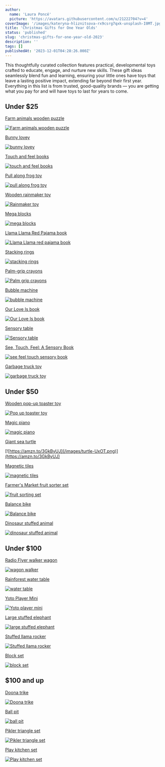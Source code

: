 ```yaml
---
author:
  name: 'Laura Poncé'
  picture: 'https://avatars.githubusercontent.com/u/21222704?v=4'
coverImage: '/images/kateryna-hliznitsova-rx9csrg7qxk-unsplash-I0MT.jpg'
title: 'Christmas Gifts for One Year Olds'
status: 'published'
slug: 'christmas-gifts-for-one-year-old-2023'
description: ''
tags: []
publishedAt: '2023-12-01T04:28:26.000Z'
---
```


This thoughtfully curated collection features practical, developmental toys crafted to educate, engage, and nurture new skills. These gift ideas seamlessly blend fun and learning, ensuring your little ones have toys that leave a lasting positive impact, extending far beyond their first year. Everything in this list is from trusted, good-quality brands — you are getting what you pay for and will have toys to last for years to come.

## Under $25

[Farm animals wooden puzzle](https://amzn.to/3sOmFH1)

[![Farm animals wooden puzzle](/images/puzzle-cyNz.png)](https://amzn.to/3sOmFH1)

[Bunny lovey](https://amzn.to/3MU7gfa)

[![bunny lovey](/images/bun-M5MT.png)](https://amzn.to/3MU7gfa)

[Touch and feel books](https://amzn.to/47vw5WS)

[![touch and feel books](/images/touch-and-feel-books-Y2NT.png)](https://amzn.to/47vw5WS)

[Pull along frog toy](https://amzn.to/3SUCXZB)

[![pull along frog toy](/images/frog-E3NT.png)](https://amzn.to/3SUCXZB)

[Wooden rainmaker toy](https://amzn.to/3QUbMeH)

[![Rainmaker toy](/images/rain-I4Nj.png)](https://amzn.to/3QUbMeH)

[Mega blocks](https://amzn.to/46rQTNX)

[![mega blocks](/images/mega-blocks-c2Mj.png)](https://amzn.to/46rQTNX)

[Llama Llama Red Pajama book](https://amzn.to/3uoHclP)

[![Llama Llama red pajama book](/images/llama-Y3Nz.png)](https://amzn.to/3uoHclP)

[Stacking rings](https://amzn.to/3RakFCk)

[![stacking rings](/images/rings-k2Nz.png)](https://amzn.to/3RakFCk)

[Palm-grip crayons](https://amzn.to/3G5zDDs)

[![Palm grip crayons](/images/crayons-czOT.png)](https://amzn.to/3G5zDDs)

[Bubble machine](https://amzn.to/3MWUXP0)

[![bubble machine](/images/bubble-YxMj.png)](https://amzn.to/3MWUXP0)

[Our Love Is book](https://amzn.to/3SQBtQd)

[![Our Love Is book](/images/our-love-is-IzMj.png)](https://amzn.to/3SQBtQd)

[Sensory table](https://amzn.to/47M8bGE)

[![Sensory table](/images/sensory-table-UxMT.png)](https://amzn.to/47M8bGE)

[See, Touch, Feel: A Sensory Book](https://amzn.to/3MX0rcV)

[![see feel touch sensory book](/images/see-feel-gyOD.png)](https://amzn.to/3MX0rcV)

[Garbage truck toy](https://amzn.to/40XXzSw)

[![garbage truck toy](/images/trash-MyOD.png)](https://amzn.to/40XXzSw)

## Under $50

[Wooden pop-up toaster toy](https://amzn.to/3Gh44qb)

[![Pop up toaster toy](/images/toast-k3Mz.png)](https://amzn.to/3Gh44qb)

[Magic piano](https://amzn.to/3GnBQu9)

[![magic piano](/images/piano-YxNT.png)](https://amzn.to/3GnBQu9)

[Giant sea turtle](https://amzn.to/3GkByUJ)

[![https://amzn.to/3GkByUJ](/images/turtle-UxOT.png)](https://amzn.to/3GkByUJ)

[Magnetic tiles](https://amzn.to/3GakqRq)

[![magnetic tiles](/images/tiles-czMT.png)](https://amzn.to/3GakqRq)

[Farmer's Market fruit sorter set](https://amzn.to/3sWAeUM)

[![fruit sorting set](/images/fruit-g2Nj.png)](https://amzn.to/3sWAeUM)

[Balance bike](https://amzn.to/3QMDRFW)

[![Balance bike](/images/bike-A3NT.png)](https://amzn.to/3QMDRFW)

[Dinosaur stuffed animal](https://amzn.to/47FOakO)

[![dinosaur stuffed animal](https://www.hazelsprout.com/_next/image?url=%2Fimages%2Fdinoe-I3OD.png&w=640&q=75)](https://amzn.to/47FOakO)

## Under $100

[Radio Flyer walker wagon](https://amzn.to/47qar6A)

[![wagon walker](/images/wagon-k1ND.png)](https://amzn.to/47qar6A)

[Rainforest water table](https://amzn.to/49GAcRw)

[![water table](/images/water-table-U4Nj.png)](https://amzn.to/49GAcRw)

[Yoto Player Mini](https://amzn.to/47q5Cu2)

[![Yoto player mini](/images/yoto-mini-k3ND.png)](https://amzn.to/47FwWVn)

[Large stuffed elephant](https://amzn.to/47DuePo)

[![large stuffed elephant](/images/elephant-Q3NT.png)](https://amzn.to/47DuePo)

[Stuffed llama rocker](https://amzn.to/3MsqVmk)

[![Stuffed llama rocker](/images/llama-g5MD.png)](https://amzn.to/3MsqVmk)

[Block set](https://amzn.to/49EDZia)

[![block set](/images/blocks-cwNz.png)](https://amzn.to/49EDZia)

## $100 and up

[Doona trike](https://amzn.to/3G3OKx3)

[![Doona trike](/images/doona-c4NT.png)](https://amzn.to/3G3OKx3)

[Ball pit](https://amzn.to/49xPjN4)

[![ball pit](/images/ball-pit-I5OT.png)](https://amzn.to/49xPjN4)

[Pikler triangle set](https://amzn.to/3STzQAX)

[![Pikler triangle set](/images/pikler-U4OD.png)](https://amzn.to/3STzQAX)

[Play kitchen set](https://amzn.to/3N0mwqT)

[![Play kitchen set](/images/kitchen-Y1Nj.png)](https://amzn.to/46AMqIC)
